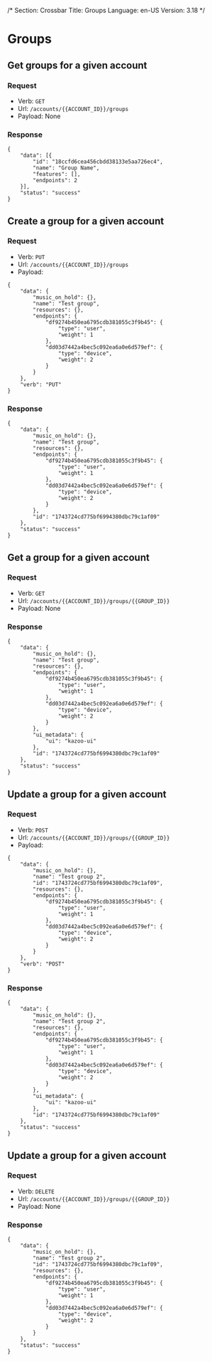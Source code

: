 /*
Section: Crossbar
Title: Groups
Language: en-US
Version: 3.18
*/

# Groups

## Get groups for a given account

### Request

- Verb: `GET`
- Url: `/accounts/{{ACCOUNT_ID}}/groups`
- Payload: None

### Response

```
{
    "data": [{
        "id": "18ccfd6cea456cbdd38133e5aa726ec4",
        "name": "Group Name",
        "features": [],
        "endpoints": 2
    }],
    "status": "success"
}
```

## Create a group for a given account

### Request

- Verb: `PUT`
- Url: `/accounts/{{ACCOUNT_ID}}/groups`
- Payload:

```
{
    "data": {
        "music_on_hold": {},
        "name": "Test group",
        "resources": {},
        "endpoints": {
            "df9274b450ea6795cdb381055c3f9b45": {
                "type": "user",
                "weight": 1
            },
            "dd03d7442a4bec5c092ea6a0e6d579ef": {
                "type": "device",
                "weight": 2
            }
        }
    },
    "verb": "PUT"
}
```

### Response

```
{
    "data": {
        "music_on_hold": {},
        "name": "Test group",
        "resources": {},
        "endpoints": {
            "df9274b450ea6795cdb381055c3f9b45": {
                "type": "user",
                "weight": 1
            },
            "dd03d7442a4bec5c092ea6a0e6d579ef": {
                "type": "device",
                "weight": 2
            }
        },
        "id": "1743724cd775bf6994380dbc79c1af09"
    },
    "status": "success"
}
```

## Get a group for a given account

### Request

- Verb: `GET`
- Url: `/accounts/{{ACCOUNT_ID}}/groups/{{GROUP_ID}}`
- Payload: None

### Response

```
{
    "data": {
        "music_on_hold": {},
        "name": "Test group",
        "resources": {},
        "endpoints": {
            "df9274b450ea6795cdb381055c3f9b45": {
                "type": "user",
                "weight": 1
            },
            "dd03d7442a4bec5c092ea6a0e6d579ef": {
                "type": "device",
                "weight": 2
            }
        },
        "ui_metadata": {
            "ui": "kazoo-ui"
        },
        "id": "1743724cd775bf6994380dbc79c1af09"
    },
    "status": "success"
}
```

## Update a group for a given account

### Request

- Verb: `POST`
- Url: `/accounts/{{ACCOUNT_ID}}/groups/{{GROUP_ID}}`
- Payload:

```
{
    "data": {
        "music_on_hold": {},
        "name": "Test group 2",
        "id": "1743724cd775bf6994380dbc79c1af09",
        "resources": {},
        "endpoints": {
            "df9274b450ea6795cdb381055c3f9b45": {
                "type": "user",
                "weight": 1
            },
            "dd03d7442a4bec5c092ea6a0e6d579ef": {
                "type": "device",
                "weight": 2
            }
        }
    },
    "verb": "POST"
}
```

### Response

```
{
    "data": {
        "music_on_hold": {},
        "name": "Test group 2",
        "resources": {},
        "endpoints": {
            "df9274b450ea6795cdb381055c3f9b45": {
                "type": "user",
                "weight": 1
            },
            "dd03d7442a4bec5c092ea6a0e6d579ef": {
                "type": "device",
                "weight": 2
            }
        },
        "ui_metadata": {
            "ui": "kazoo-ui"
        },
        "id": "1743724cd775bf6994380dbc79c1af09"
    },
    "status": "success"
}
```

## Update a group for a given account

### Request

- Verb: `DELETE`
- Url: `/accounts/{{ACCOUNT_ID}}/groups/{{GROUP_ID}}`
- Payload: None

### Response

```
{
    "data": {
        "music_on_hold": {},
        "name": "Test group 2",
        "id": "1743724cd775bf6994380dbc79c1af09",
        "resources": {},
        "endpoints": {
            "df9274b450ea6795cdb381055c3f9b45": {
                "type": "user",
                "weight": 1
            },
            "dd03d7442a4bec5c092ea6a0e6d579ef": {
                "type": "device",
                "weight": 2
            }
        }
    },
    "status": "success"
}
```
